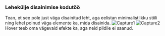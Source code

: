 ### Lehekülje disainimise kodutöö
Tean, et see pole just väga disainitud leht, aga eelistan minimalistlikku stiili ning lehel polnud väga elemente ka, mida disainida.
![Capture1](https://user-images.githubusercontent.com/70900275/138744812-3c029792-b642-416d-822e-09a699be558e.PNG)
![Capture2](https://user-images.githubusercontent.com/70900275/138744850-177f2cfb-67d0-4913-818b-b09d4ce19aca.PNG)
Hover teeb oma vägevaid efekte ka, aga neid pildile ei saanud.
